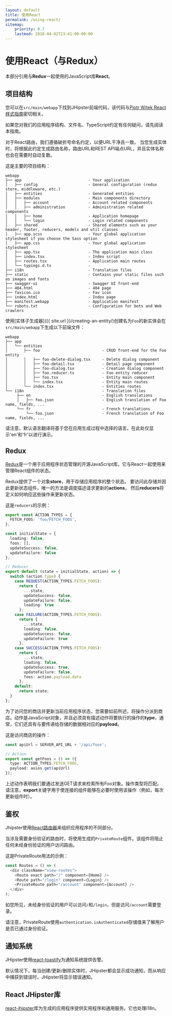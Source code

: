 ```yaml
---
layout: default
title: 使用React
permalink: /using-react/
sitemap:
    priority: 0.7
    lastmod: 2018-04-02T23:41:00-00:00
---
```


# <i class="fa fa-html5"></i> 使用React（与Redux）
本部分引用与**Redux**一起使用的JavaScript库**React**。

## 项目结构

您可以在`src/main/webapp`下找到JHipster前端代码，该代码与[Piotr Witek React样式指南](https://github.com/piotrwitek/react-redux-typescript-guide/blob/master/README.md)密切相关。

如果您对我们的应用程序结构、文件名、TypeScript约定有任何疑问，请先阅读本指南。

对于React路由，我们遵循破折号命名约定，以便URL干净且一致。
当您生成实体时，将根据此约定生成路由名称，路由URL和REST API端点URL，并且实体名称也会在需要时自动复数。

这是主要的项目结构：

```
webapp
├── app                             - Your application
│   ├── config                      - General configuration (redux store, middleware, etc.)
│   ├── entities                    - Generated entities
│   ├── modules                     - Main components directory
│   │   ├── account                 - Account related components
│   │   ├── administration          - Administration related components
│   │   ├── home                    - Application homepage
│   │   └── login                   - Login related components
│   ├── shared                      - Shared elements such as your header, footer, reducers, models and util classes
│   ├── app.scss                    - Your global application stylesheet if you choose the Sass option
│   ├── app.css                     - Your global application stylesheet
│   ├── app.tsx                     - The application main class
│   ├── index.tsx                   - Index script
│   ├── routes.tsx                  - Application main routes
│   └── typings.d.ts                -
├── i18n                            - Translation files
├── static                          - Contains your static files such as images and fonts
├── swagger-ui                      - Swagger UI front-end
├── 404.html                        - 404 page
├── favicon.ico                     - Fav icon
├── index.html                      - Index page
├── manifest.webapp                 - Application manifest
└── robots.txt                      - Configuration for bots and Web crawlers
```

使用[实体子生成器]({{ site.url }}/creating-an-entity/)创建名为`Foo`的新实体会在`src/main/webapp`下生成以下前端文件：

```
webapp
├── app                                        
│   └── entities
│       ├── foo                           - CRUD front-end for the Foo entity
│       │   ├── foo-delete-dialog.tsx     - Delete dialog component
│       │   ├── foo-detail.tsx            - Detail page component
│       │   ├── foo-dialog.tsx            - Creation dialog component
│       │   ├── foo.reducer.ts            - Foo entity reducer
│       │   ├── foo.tsx                   - Entity main component
│       │   └── index.tsx                 - Entity main routes
│       └── index.tsx                     - Entities routes    
└── i18n                                  - Translation files
     ├── en                               - English translations
     │   ├── foo.json                     - English translation of Foo name, fields, ...
     └── fr                               - French translations
         └── foo.json                     - French translation of Foo name, fields, ...
```

请注意，默认语言翻译将基于您在应用生成过程中选择的语言。在此处仅显示'en'和'fr'以进行演示。

## Redux

[Redux](https://redux.js.org/)是一个用于应用程序状态管理的开源JavaScript库。它与React一起使用来管理React组件的状态。

Redux提供了一个对象**store**，用于存储应用程序的整个状态。
要访问此存储并因此更新状态组件，唯一的方法是调度描述请求更新的**actions**，
然后**reducers**将定义如何响应这些操作来更新状态。

这是`reducers`的示例：

``` typescript
export const ACTION_TYPES = {
  FETCH_FOOS: 'foo/FETCH_FOOS',
};

const initialState = {
  loading: false,
  foos: [],
  updateSuccess: false,
  updateFailure: false
};

// Reducer
export default (state = initialState, action) => {
  switch (action.type) {
    case REQUEST(ACTION_TYPES.FETCH_FOOS):
      return {
        ...state,
        updateSuccess: false,
        updateFailure: false,
        loading: true
      };
    case FAILURE(ACTION_TYPES.FETCH_FOOS):
      return {
        ...state,
        loading: false,
        updateSuccess: false,
        updateFailure: true
      };
    case SUCCESS(ACTION_TYPES.FETCH_FOOS):
      return {
        ...state,
        loading: false,
        updateSuccess: true,
        updateFailure: false,
        foos: action.payload.data
      };
    default:
      return state;
  }
};
```

为了访问您的商店并更新当前应用程序状态，您需要如前所述，将操作分派到商店。动作是JavaScript对象，并且必须具有描述动作将要执行的操作的**type**，通常，它们还具有与要传递给存储的数据相对应的**payload**。

这是访问商店的操作：

``` typescript
const apiUrl = SERVER_API_URL + '/api/foos';

// Action
export const getFoos = () => ({
  type: ACTION_TYPES.FETCH_FOOS,
  payload: axios.get(apiUrl)
});
```

上述动作表明我们要通过发送GET请求来检索所有Foo对象。操作类型将匹配。
请注意，**export**关键字用于使连接的组件能够在必要时使用该操作（例如，每次更新组件时）。

## 鉴权

Jhipster使用[React路由器](https://github.com/ReactTraining/react-router)来组织应用程序的不同部分。

当涉及需要身份验证的路由时，将使用生成的`PrivateRoute`组件。该组件将阻止任何未经身份验证的用户访问路由。

这是PrivateRoute用法的示例：

``` typescript
const Routes = () => (
  <div className="view-routes">
    <Route exact path="/" component={Home} />
    <Route path="/login" component={Login} />
    <PrivateRoute path="/account" component={Account} />
  </div>
);
```

如您所见，未经身份验证的用户可以访问`/`和`/login`，但是访问`/account`需要登录。

请注意，PrivateRoute使用`authentication.isAuthenticated`存储值来了解用户是否已通过身份验证。

## 通知系统

JHipster使用[react-toastify](https://github.com/fkhadra/react-toastify)为通知系统提供告警。

默认情况下，每当创建/更新/删除实体时，JHipster都会显示成功通知，而从响应中捕获到错误时，JHipster将显示错误通知。

## React JHipster库

[react-jhipster](https://github.com/jhipster/react-jhipster)库为生成的应用程序提供实用程序和通用服务。它也处理i18n。
